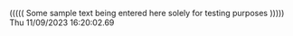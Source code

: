 ((((( Some sample text being entered here solely for testing purposes ))))) Thu 11/09/2023 16:20:02.69

